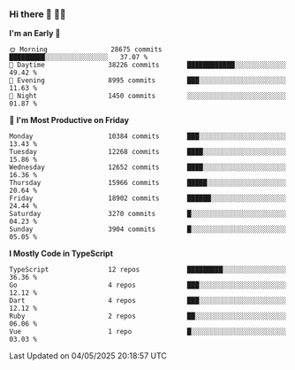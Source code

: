 ### Hi there 👋 🧑‍💻



<!--START_SECTION:waka-->
**I'm an Early 🐤** 

```text
🌞 Morning                28675 commits       █████████░░░░░░░░░░░░░░░░   37.07 % 
🌆 Daytime                38226 commits       ████████████░░░░░░░░░░░░░   49.42 % 
🌃 Evening                8995 commits        ███░░░░░░░░░░░░░░░░░░░░░░   11.63 % 
🌙 Night                  1450 commits        ░░░░░░░░░░░░░░░░░░░░░░░░░   01.87 % 
```
📅 **I'm Most Productive on Friday** 

```text
Monday                   10384 commits       ███░░░░░░░░░░░░░░░░░░░░░░   13.43 % 
Tuesday                  12268 commits       ████░░░░░░░░░░░░░░░░░░░░░   15.86 % 
Wednesday                12652 commits       ████░░░░░░░░░░░░░░░░░░░░░   16.36 % 
Thursday                 15966 commits       █████░░░░░░░░░░░░░░░░░░░░   20.64 % 
Friday                   18902 commits       ██████░░░░░░░░░░░░░░░░░░░   24.44 % 
Saturday                 3270 commits        █░░░░░░░░░░░░░░░░░░░░░░░░   04.23 % 
Sunday                   3904 commits        █░░░░░░░░░░░░░░░░░░░░░░░░   05.05 % 
```


**I Mostly Code in TypeScript** 

```text
TypeScript               12 repos            █████████░░░░░░░░░░░░░░░░   36.36 % 
Go                       4 repos             ███░░░░░░░░░░░░░░░░░░░░░░   12.12 % 
Dart                     4 repos             ███░░░░░░░░░░░░░░░░░░░░░░   12.12 % 
Ruby                     2 repos             ██░░░░░░░░░░░░░░░░░░░░░░░   06.06 % 
Vue                      1 repo              █░░░░░░░░░░░░░░░░░░░░░░░░   03.03 % 
```




 Last Updated on 04/05/2025 20:18:57 UTC
<!--END_SECTION:waka-->


